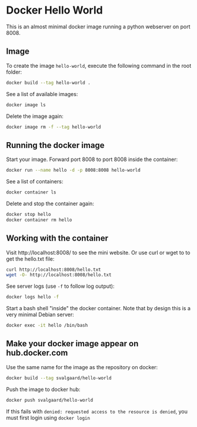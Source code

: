 # Docker Hello World #

This is an almost minimal docker image running a python webserver
on port 8008.


## Image ##

To create the image `hello-world`, execute the following command
in the root folder:

```bash
docker build --tag hello-world .
```

See a list of available images:

```bash
docker image ls
```

Delete the image again:

```bash
docker image rm -f --tag hello-world
```


## Running the docker image ##

Start your image. Forward port 8008 to port 8008 inside the container:

```bash
docker run --name hello -d -p 8008:8008 hello-world
```

See a list of containers:

```bash
docker container ls
```

Delete and stop the container again:

```bash
docker stop hello
docker container rm hello
```

## Working with the container

Visit http://localhost:8008/ to see the mini website.
Or use curl or wget to to get the hello.txt file:

```bash
curl http://localhost:8008/hello.txt
wget -O- http://localhost:8008/hello.txt
```

See server logs (use `-f` to follow log output):

```bash
docker logs hello -f
```

Start a bash shell "inside" the docker container.
Note that by design this is a very minimal Debian server:

```bash
docker exec -it hello /bin/bash
```

## Make your docker image appear on hub.docker.com ##

Use the same name for the image as the repository on docker:

```bash
docker build --tag svalgaard/hello-world
```

Push the image to docker hub:

```bash
docker push svalgaard/hello-world
```

If this fails with
`denied: requested access to the resource is denied`,
you must first login using `docker login`
